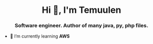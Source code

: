 <h1 align="center">Hi 👋, I'm Temuulen</h1>
<h3 align="center">Software engineer. Author of many java, py, php files.</h3>

- 🌱 I’m currently learning **AWS**
